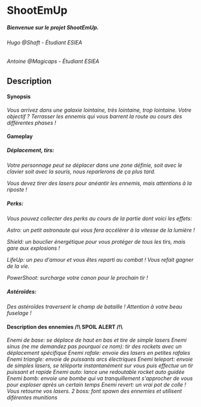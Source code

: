 # ShootEmUp

##### Bienvenue sur le projet ShootEmUp.
###### Hugo @Shaft - Étudiant ESIEA
###### Antoine @Magicaps - Étudiant ESIEA

## Description

#### Synopsis
*Vous arrivez dans une galaxie lointaine, très lointaine, trop lointaine.
Votre objectif ? Terrasser les ennemis qui vous barrent la route au cours des différentes phases !*

#### Gameplay

##### Déplacement, tirs:

*Votre personnage peut se déplacer dans une zone définie, soit avec le clavier soit avec la souris, nous reparlerons de ça plus tard.*

*Vous devez tirer des lasers pour anéantir les ennemis, mais attentions à la riposte !*

##### Perks:
*Vous pouvez collecter des perks au cours de la partie dont voici les effets:*

*Astro: un petit astronaute qui vous fera accélérer à la vitesse de la lumière !*

*Shield: un bouclier énergétique pour vous protéger de tous les tirs, mais gare aux explosions !*

*LifeUp: un peu d'amour et vous êtes reparti au combat ! Vous refait gagner de la vie.*

*PowerShoot: surcharge votre canon pour le prochain tir !*

##### Astéroïdes:
*Des astéroïdes traversent le champ de bataille ! Attention à votre beau fuselage !*

#### Description des ennemies /!\ SPOIL ALERT /!\
*Enemi de base: se déplace de haut en bas et tire de simple lasers*
*Enemi sinus (ne me demandez pas pourquoi ce nom): tir des rockets avec un déplacement spécifique*
*Enemi rafale: envoie des lasers en petites rafales*
*Enemi triangle: envoie de puissants arcs électriques*
*Enemi teleport: envoie de simples lasers, se téléporte instantanément sur vous puis effectue un tir puissant et rapide*
*Enemi auto: lance une redoutable rocket auto guidée*
*Enemi bomb: envoie une bombe qui va tranquillement s'approcher de vous pour exploser après un certain temps*
*Enemi revert: un vrai pot de colle ! Vous retourne vos lasers.*
*2 boss: font spawn des ennemies et utilisent diférentes munitions*


